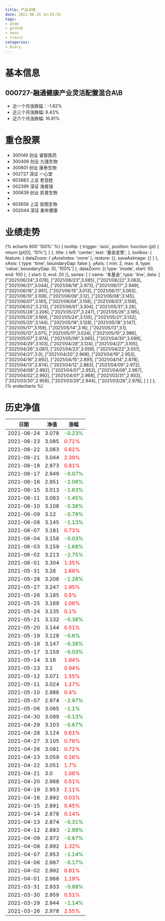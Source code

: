 ```yaml
---
title: 产品详情
date: 2021-06-25 14:29:52
tags:
- atom
- github
- hexo
- travis
categories:
- Diary
---
```


# 基本信息
## 000727-融通健康产业灵活配置混合A\B
- 近一个月涨跌幅：-1.82%
- 近三个月涨跌幅: 6.43%
- 近六个月涨跌幅: 16.81%

# 重仓股票
- 300149 创业 睿智医药
- 300406 创业 九强生物
- 300601 创业 康泰生物
- 002727 深证 一心堂
- 603883 上证 老百姓
- 002399 深证 海普瑞
- 300639 创业 凯普生物
- 
- 603658 上证 安图生物
- 002044 深证 美年健康
# 业绩走势

{% echarts 600 '100%' %}
{
  tooltip: {
        trigger: 'axis',
        position: function (pt) {
            return [pt[0], '10%'];
        }
    },
    title: {
        left: 'center',
        text: '基金走势',
    },
    toolbox: {
        feature: {
            dataZoom: {
                yAxisIndex: 'none'
            },
            restore: {},
            saveAsImage: {}
        }
    },
    xAxis: {
        type: 'time',
        boundaryGap: false
    },
    yAxis: {
        min: 2,
        max: 4,
        type: 'value',
        boundaryGap: [0, '100%']
    },
    dataZoom: [{
        type: 'inside',
        start: 50,
        end: 100
    }, {
        start: 0,
        end: 20
    }],
    series: [
        {
            name: '本基金',
            type: 'line',
            data: [
["2021/06/24",3.078],
["2021/06/23",3.085],
["2021/06/22",3.063],
["2021/06/21",3.044],
["2021/06/18",2.973],
["2021/06/17",2.949],
["2021/06/16",2.951],
["2021/06/15",3.013],
["2021/06/11",3.063],
["2021/06/10",3.108],
["2021/06/09",3.12],
["2021/06/08",3.145],
["2021/06/07",3.181],
["2021/06/04",3.158],
["2021/06/03",3.159],
["2021/06/02",3.213],
["2021/06/01",3.304],
["2021/05/31",3.26],
["2021/05/28",3.206],
["2021/05/27",3.247],
["2021/05/26",3.185],
["2021/05/25",3.169],
["2021/05/24",3.135],
["2021/05/21",3.132],
["2021/05/20",3.144],
["2021/05/19",3.128],
["2021/05/18",3.147],
["2021/05/17",3.159],
["2021/05/14",3.16],
["2021/05/13",3.1],
["2021/05/12",3.071],
["2021/05/11",3.024],
["2021/05/10",2.986],
["2021/05/07",2.974],
["2021/05/06",3.065],
["2021/04/30",3.099],
["2021/04/29",3.103],
["2021/04/28",3.124],
["2021/04/27",3.105],
["2021/04/26",3.081],
["2021/04/23",3.059],
["2021/04/22",3.051],
["2021/04/21",3.0],
["2021/04/20",2.968],
["2021/04/19",2.953],
["2021/04/16",2.892],
["2021/04/15",2.891],
["2021/04/14",2.878],
["2021/04/13",2.874],
["2021/04/12",2.883],
["2021/04/09",2.972],
["2021/04/08",2.992],
["2021/04/07",2.953],
["2021/04/06",2.987],
["2021/04/02",2.992],
["2021/04/01",2.968],
["2021/03/31",2.933],
["2021/03/30",2.959],
["2021/03/29",2.944],
["2021/03/26",2.978],
]
        }
    ]
};
{% endecharts %}

# 历史净值

| 日期 | 净值 | 涨幅 |
| --- | --- | --- |
|2021-06-24|3.078|<font color=green>-0.23%</font>|
|2021-06-23|3.085|<font color=red>0.72%</font>|
|2021-06-22|3.063|<font color=red>0.62%</font>|
|2021-06-21|3.044|<font color=red>2.39%</font>|
|2021-06-18|2.973|<font color=red>0.81%</font>|
|2021-06-17|2.949|<font color=green>-0.07%</font>|
|2021-06-16|2.951|<font color=green>-2.06%</font>|
|2021-06-15|3.013|<font color=green>-1.63%</font>|
|2021-06-11|3.063|<font color=green>-1.45%</font>|
|2021-06-10|3.108|<font color=green>-0.38%</font>|
|2021-06-09|3.12|<font color=green>-0.79%</font>|
|2021-06-08|3.145|<font color=green>-1.13%</font>|
|2021-06-07|3.181|<font color=red>0.73%</font>|
|2021-06-04|3.158|<font color=green>-0.03%</font>|
|2021-06-03|3.159|<font color=green>-1.68%</font>|
|2021-06-02|3.213|<font color=green>-2.75%</font>|
|2021-06-01|3.304|<font color=red>1.35%</font>|
|2021-05-31|3.26|<font color=red>1.68%</font>|
|2021-05-28|3.206|<font color=green>-1.26%</font>|
|2021-05-27|3.247|<font color=red>1.95%</font>|
|2021-05-26|3.185|<font color=red>0.5%</font>|
|2021-05-25|3.169|<font color=red>1.08%</font>|
|2021-05-24|3.135|<font color=red>0.1%</font>|
|2021-05-21|3.132|<font color=green>-0.38%</font>|
|2021-05-20|3.144|<font color=red>0.51%</font>|
|2021-05-19|3.128|<font color=green>-0.6%</font>|
|2021-05-18|3.147|<font color=green>-0.38%</font>|
|2021-05-17|3.159|<font color=green>-0.03%</font>|
|2021-05-14|3.16|<font color=red>1.94%</font>|
|2021-05-13|3.1|<font color=red>0.94%</font>|
|2021-05-12|3.071|<font color=red>1.55%</font>|
|2021-05-11|3.024|<font color=red>1.27%</font>|
|2021-05-10|2.986|<font color=red>0.4%</font>|
|2021-05-07|2.974|<font color=green>-2.97%</font>|
|2021-05-06|3.065|<font color=green>-1.1%</font>|
|2021-04-30|3.099|<font color=green>-0.13%</font>|
|2021-04-29|3.103|<font color=green>-0.67%</font>|
|2021-04-28|3.124|<font color=red>0.61%</font>|
|2021-04-27|3.105|<font color=red>0.78%</font>|
|2021-04-26|3.081|<font color=red>0.72%</font>|
|2021-04-23|3.059|<font color=red>0.26%</font>|
|2021-04-22|3.051|<font color=red>1.7%</font>|
|2021-04-21|3.0|<font color=red>1.08%</font>|
|2021-04-20|2.968|<font color=red>0.51%</font>|
|2021-04-19|2.953|<font color=red>2.11%</font>|
|2021-04-16|2.892|<font color=red>0.03%</font>|
|2021-04-15|2.891|<font color=red>0.45%</font>|
|2021-04-14|2.878|<font color=red>0.14%</font>|
|2021-04-13|2.874|<font color=green>-0.31%</font>|
|2021-04-12|2.883|<font color=green>-2.99%</font>|
|2021-04-09|2.972|<font color=green>-0.67%</font>|
|2021-04-08|2.992|<font color=red>1.32%</font>|
|2021-04-07|2.953|<font color=green>-1.14%</font>|
|2021-04-06|2.987|<font color=green>-0.17%</font>|
|2021-04-02|2.992|<font color=red>0.81%</font>|
|2021-04-01|2.968|<font color=red>1.19%</font>|
|2021-03-31|2.933|<font color=green>-0.88%</font>|
|2021-03-30|2.959|<font color=red>0.51%</font>|
|2021-03-29|2.944|<font color=green>-1.14%</font>|
|2021-03-26|2.978|<font color=red>2.55%</font>|
